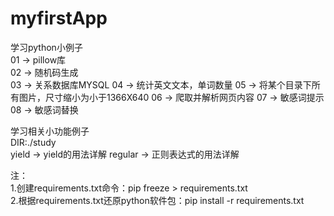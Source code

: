 # myfirstApp

学习python小例子  
01 -> pillow库  
02 -> 随机码生成  
03 -> 关系数据库MYSQL
04 -> 统计英文文本，单词数量
05 -> 将某个目录下所有图片，尺寸缩小为小于1366X640
06 -> 爬取并解析网页内容
07 -> 敏感词提示
08 -> 敏感词替换  

学习相关小功能例子  
DIR:./study  
yield   -> yield的用法详解
regular -> 正则表达式的用法详解




注：  
1.创建requirements.txt命令：pip freeze > requirements.txt  
2.根据requirements.txt还原python软件包：pip install -r requirements.txt  
